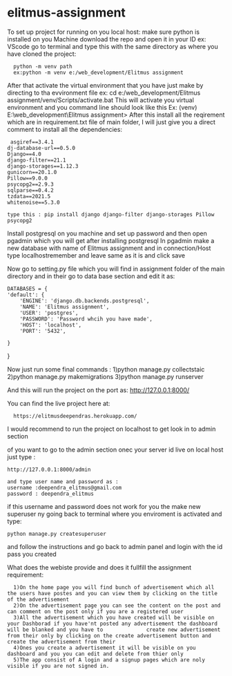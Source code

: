 # elitmus-assignment
To set up project for running on you local host:
make sure python is installed on you Machine
download the repo and open it in your ID ex: VScode
go to terminal and type this with the same directory as where you have cloned the project:

      python -m venv path
      ex:python -m venv e:/web_development/Elitmus assignment
      
After that activate the virtual environment that you have just make by directing to tha evvironment file 
      ex: cd e:/web_development/Elitmus assignment/venv/Scripts/activate.bat
      This will activate you virtual environment and you command line should look like this
      Ex: (venv) E:\web_development\Elitmus assignment>
After this install all the reqirement which are in requirement.txt file of main folder, I will just give you a direct comment to install all the dependencies:

     asgiref==3.4.1
    dj-database-url==0.5.0
    Django==4.0
    django-filter==21.1
    django-storages==1.12.3
    gunicorn==20.1.0
    Pillow==9.0.0
    psycopg2==2.9.3
    sqlparse==0.4.2
    tzdata==2021.5
    whitenoise==5.3.0
    
    type this : pip install django django-filter django-storages Pillow psycopg2
    
Install postgresql on you machine and set up password and then open pgadmin which you will get after installing postgresql 
In pgadmin make a new database with name of Elitmus assignment and in connection/Host type localhostremember and leave same as it is and click save

Now go to setting.py file which you will find in assignment folder of the main directory and in their go to data base section and edit it as:

    DATABASES = {
    'default': {
        'ENGINE': 'django.db.backends.postgresql',
        'NAME': 'Elitmus assignment',
        'USER': 'postgres',
        'PASSWORD': 'Password whcih you have made',
        'HOST': 'localhost',
        'PORT': '5432',

    }
  }
  
  
  
 Now just run some final commands :
 1)python manage.py collectstaic
 2)python manage.py makemigrations
 3)python manage.py runserver
 
And this will run the project on the port as: http://127.0.0.1:8000/

You can find the live project here at:

      https://elitmusdeependras.herokuapp.com/

I would recommend to run the project on localhost to get look in to admin section

of you want to go to the admin section onec your server id live on local host just type :

    http://127.0.0.1:8000/admin
    
    and type user name and password as :
    username :deependra_elitmus@gmail.com
    password : deependra_elitmus
if this username and password does not work for you the make new superuser ny going back to terminal where you enviroment is activated and type:
    
    python manage.py createsuperuser
    
and follow the instructions and go back to admin panel and login with the id pass you created
    
    
    
What does the webiste provide and does it fullfill the assignment requirement:

      1)On the home page you will find bunch of advertisement which all the users have postes and you can view them by clicking on the title of the advertisement
      2)On the advertisement page you can see the content on the post and can comment on the post only if you are a registered user
      3)All the advertisement which you have created will be visible on your Dashborad if you have'nt posted any advertisement the dashboard will be blanked and you have to              create new advertisement from their only by clicking on the create advertisement button and create the advertisement from their
      4)Ones you create a advertisement it will be visible on you dashboard and you you can edit and delete from thier only
      5)The app consist of A login and a signup pages which are noly visible if you are not signed in.

    
